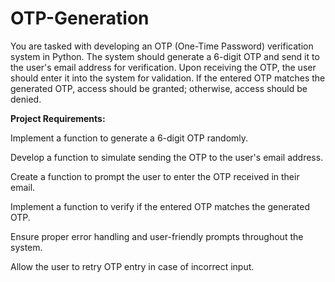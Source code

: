 # OTP-Generation

You are tasked with developing an OTP (One-Time Password) verification system in Python. The system should generate a 6-digit OTP and send it to the user's email address for verification. Upon receiving the OTP, the user should enter it into the system for validation. If the entered OTP matches the generated OTP, access should be granted; otherwise, access should be denied.<br>

**Project Requirements:<br>**

Implement a function to generate a 6-digit OTP randomly.<br>

Develop a function to simulate sending the OTP to the user's email address.<br>

Create a function to prompt the user to enter the OTP received in their email.<br>

Implement a function to verify if the entered OTP matches the generated OTP.<br>

Ensure proper error handling and user-friendly prompts throughout the system.<br>

Allow the user to retry OTP entry in case of incorrect input.<br>

